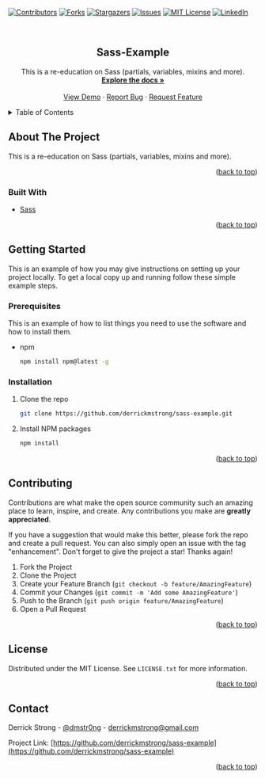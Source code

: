 <div id="top"></div>

[![Contributors][contributors-shield]][contributors-url]
[![Forks][forks-shield]][forks-url]
[![Stargazers][stars-shield]][stars-url]
[![Issues][issues-shield]][issues-url]
[![MIT License][license-shield]][license-url]
[![LinkedIn][linkedin-shield]][linkedin-url]



<!-- PROJECT LOGO -->
<br />
<div align="center">
  <a href="https://github.com/derrickmstrong/sass-example">
    <!-- <img src="images/logo.png" alt="Logo" width="80" height="80"> -->
  </a>

<h2 align="center">Sass-Example</h2>

  <p align="center">
    This is a re-education on Sass (partials, variables, mixins and more). 
    <br />
    <a href="https://github.com/derrickmstrong/sass-example"><strong>Explore the docs »</strong></a>
    <br />
    <br />
    <a href="https://keepitsassy.netlify.app/">View Demo</a>
    ·
    <a href="https://github.com/derrickmstrong/sass-example/issues">Report Bug</a>
    ·
    <a href="https://github.com/derrickmstrong/sass-example/issues">Request Feature</a>
  </p>
</div>



<!-- TABLE OF CONTENTS -->
<details>
  <summary>Table of Contents</summary>
  <ol>
    <li>
      <a href="#about-the-project">About The Project</a>
      <ul>
        <li><a href="#built-with">Built With</a></li>
      </ul>
    </li>
    <li>
      <a href="#getting-started">Getting Started</a>
      <ul>
        <li><a href="#prerequisites">Prerequisites</a></li>
        <li><a href="#installation">Installation</a></li>
      </ul>
    </li>
    <!-- <li><a href="#usage">Usage</a></li> -->
    <!-- <li><a href="#roadmap">Roadmap</a></li> -->
    <li><a href="#contributing">Contributing</a></li>
    <li><a href="#license">License</a></li>
    <li><a href="#contact">Contact</a></li>
    <!-- <li><a href="#acknowledgments">Acknowledgments</a></li> -->
  </ol>
</details>



<!-- ABOUT THE PROJECT -->
## About The Project
This is a re-education on Sass (partials, variables, mixins and more).
<!-- [![Product Name Screen Shot][product-screenshot]](https://example.com) -->

 <!-- `derrickmstrong`, `sass-example`, `dmstr0ng`, `derrickmstrong`, `gmail`, `derrickmstrong`, `Sass-Example`, `This is a re-education on Sass (partials, variables, mixins and more). ` -->

<p align="right">(<a href="#top">back to top</a>)</p>



### Built With

* [Sass](https://sass-lang.com/)
<!-- * [Next.js](https://nextjs.org/) -->
<!-- * [React.js](https://reactjs.org/) -->
<!-- * [Vue.js](https://vuejs.org/) -->
<!-- * [Angular](https://angular.io/) -->
<!-- * [Svelte](https://svelte.dev/) -->
<!-- * [Laravel](https://laravel.com) -->
<!-- * [Bootstrap](https://getbootstrap.com) -->
<!-- * [JQuery](https://jquery.com) -->

<p align="right">(<a href="#top">back to top</a>)</p>



<!-- GETTING STARTED -->
## Getting Started

This is an example of how you may give instructions on setting up your project locally.
To get a local copy up and running follow these simple example steps.

### Prerequisites

This is an example of how to list things you need to use the software and how to install them.
* npm
  ```sh
  npm install npm@latest -g
  ```

### Installation

<!-- 1. Get a free API Key at [https://example.com](https://example.com) -->
1. Clone the repo
   ```sh
   git clone https://github.com/derrickmstrong/sass-example.git
   ```
2. Install NPM packages
   ```sh
   npm install
   ```
<!-- 4. Enter your API in `config.js`
   ```js
   const API_KEY = 'ENTER YOUR API';
   ``` -->

<p align="right">(<a href="#top">back to top</a>)</p>



<!-- USAGE EXAMPLES -->
<!-- ## Usage

Use this space to show useful examples of how a project can be used. Additional screenshots, code examples and demos work well in this space. You may also link to more resources.

_For more examples, please refer to the [Documentation](https://example.com)_

<p align="right">(<a href="#top">back to top</a>)</p> -->



<!-- ROADMAP -->
<!-- ## Roadmap

- [ ] Feature 1
- [ ] Feature 2
- [ ] Feature 3
    - [ ] Nested Feature

See the [open issues](https://github.com/derrickmstrong/sass-example/issues) for a full list of proposed features (and known issues).

<p align="right">(<a href="#top">back to top</a>)</p> -->



<!-- CONTRIBUTING -->
## Contributing

Contributions are what make the open source community such an amazing place to learn, inspire, and create. Any contributions you make are **greatly appreciated**.

If you have a suggestion that would make this better, please fork the repo and create a pull request. You can also simply open an issue with the tag "enhancement".
Don't forget to give the project a star! Thanks again!

1. Fork the Project
2. Clone the Project
3. Create your Feature Branch (`git checkout -b feature/AmazingFeature`)
4. Commit your Changes (`git commit -m 'Add some AmazingFeature'`)
5. Push to the Branch (`git push origin feature/AmazingFeature`)
6. Open a Pull Request

<p align="right">(<a href="#top">back to top</a>)</p>



<!-- LICENSE -->
## License

Distributed under the MIT License. See `LICENSE.txt` for more information.

<p align="right">(<a href="#top">back to top</a>)</p>



<!-- CONTACT -->
## Contact

Derrick Strong - [@dmstr0ng](https://twitter.com/dmstr0ng) - derrickmstrong@gmail.com

Project Link: [https://github.com/derrickmstrong/sass-example](https://github.com/derrickmstrong/sass-example)

<p align="right">(<a href="#top">back to top</a>)</p>



<!-- ACKNOWLEDGMENTS -->
<!-- ## Acknowledgments

* []()
* []()
* []()

<p align="right">(<a href="#top">back to top</a>)</p> -->



<!-- MARKDOWN LINKS & IMAGES -->
<!-- https://www.markdownguide.org/basic-syntax/#reference-style-links -->
[contributors-shield]: https://img.shields.io/github/contributors/derrickmstrong/sass-example.svg?style=for-the-badge
[contributors-url]: https://github.com/derrickmstrong/sass-example/graphs/contributors
[forks-shield]: https://img.shields.io/github/forks/derrickmstrong/sass-example.svg?style=for-the-badge
[forks-url]: https://github.com/derrickmstrong/sass-example/network/members
[stars-shield]: https://img.shields.io/github/stars/derrickmstrong/sass-example.svg?style=for-the-badge
[stars-url]: https://github.com/derrickmstrong/sass-example/stargazers
[issues-shield]: https://img.shields.io/github/issues/derrickmstrong/sass-example.svg?style=for-the-badge
[issues-url]: https://github.com/derrickmstrong/sass-example/issues
[license-shield]: https://img.shields.io/github/license/derrickmstrong/sass-example.svg?style=for-the-badge
[license-url]: https://github.com/derrickmstrong/sass-example/blob/master/LICENSE.txt
[linkedin-shield]: https://img.shields.io/badge/-LinkedIn-black.svg?style=for-the-badge&logo=linkedin&colorB=555
[linkedin-url]: https://linkedin.com/in/derrickmstrong
[product-screenshot]: images/screenshot.png